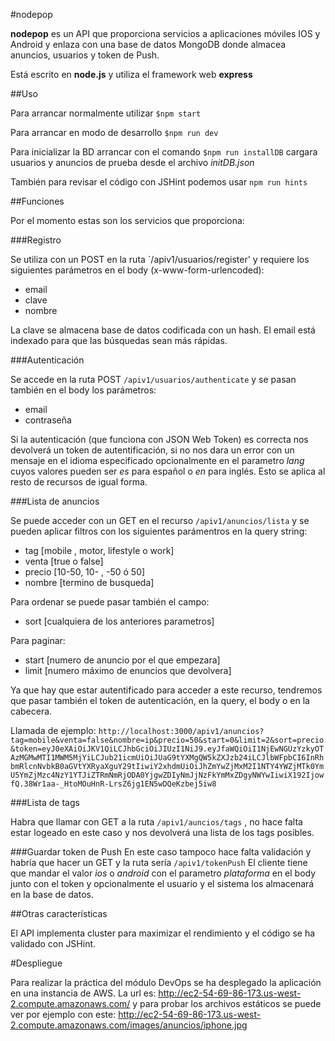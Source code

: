 #nodepop

**nodepop** es un API que proporciona servicios a aplicaciones móviles IOS y Android y enlaza con una base de datos MongoDB donde almacea anuncios, usuarios y token de Push.

Está escrito en **node.js** y utiliza el framework web **express**

##Uso

Para arrancar normalmente utilizar `$npm start`

Para arrancar en modo de desarrollo `$npm run dev`

Para inicializar la BD arrancar con el comando `$npm run installDB` cargara usuarios y anuncios de prueba desde el archivo *initDB.json*

También para revisar el código con JSHint podemos usar `npm run hints`


##Funciones

Por el momento estas son los servicios que proporciona:

###Registro

Se utiliza con un POST en la ruta `/apiv1/usuarios/register' y requiere los siguientes parámetros en el body (x-www-form-urlencoded):

* email
* clave
* nombre

La clave se almacena base de datos codificada con un hash. El email está indexado para que las búsquedas sean más rápidas.

###Autenticación

Se accede en la ruta POST `/apiv1/usuarios/authenticate` y se pasan también en el body los parámetros:

* email
* contraseña

Si la autenticación (que funciona con JSON Web Token) es correcta nos devolverá un token de autentificación, si no nos dara un error con un mensaje en el idioma especificado opcionalmente en el parametro *lang* cuyos valores pueden ser *es* para español o *en* para inglés. Esto se aplica al resto de recursos de igual forma.


###Lista de anuncios

Se puede acceder con un GET en el recurso `/apiv1/anuncios/lista` y se pueden aplicar filtros con los siguientes parámentros en la query string:

* tag [mobile , motor, lifestyle o work]
* venta [true o false]
* precio [10-50, 10- , -50 ó 50]
* nombre [termino de busqueda]

Para ordenar se puede pasar también el campo:

* sort [cualquiera de los anteriores parametros]

Para paginar:

* start [numero de anuncio por el que empezara]
* limit [numero máximo de enuncios que devolvera]

Ya que hay que estar autentificado para acceder a este recurso, tendremos que pasar también el token de autenticación, en la query, el body o en la cabecera.

Llamada de ejemplo: `http://localhost:3000/apiv1/anuncios?tag=mobile&venta=false&nombre=ip&precio=50&start=0&limit=2&sort=precio&token=eyJ0eXAiOiJKV1QiLCJhbGciOiJIUzI1NiJ9.eyJfaWQiOiI1NjEwNGUzYzkyOTAzMGMwMTI1MWM5MjYiLCJub21icmUiOiJUaG9tYXMgQW5kZXJzb24iLCJlbWFpbCI6InRhbmRlcnNvbkB0aGVtYXRyaXguY29tIiwiY2xhdmUiOiJhZmYwZjMxM2I1NTY4YWZjMTk0YmU5YmZjMzc4NzY1YTJiZTRmNmRjODA0YjgwZDIyNmJjNzFkYmMxZDgyNWYwIiwiX192IjowfQ.38Wr1aa-_HtoMOuHnR-LrsZ6jg1EN5wDQeKzbej5iw8`

###Lista de tags

Habra que llamar con GET a la ruta `/apiv1/auncios/tags` , no hace falta estar logeado en este caso y nos devolverá una lista de los tags posibles.

###Guardar token de Push
En este caso tampoco hace falta validación y habría que hacer un GET y la ruta sería `/apiv1/tokenPush`
El cliente tiene que mandar el valor *ios* o *android* con el parametro *plataforma* en el body junto con el token y opcionalmente el usuario y el sistema los almacenará en la base de datos.

##Otras características

El API implementa cluster para maximizar el rendimiento y el código se ha validado con JSHint.


#Despliegue

Para realizar la práctica del módulo DevOps se ha desplegado la aplicación en una instancia de AWS. La url es: http://ec2-54-69-86-173.us-west-2.compute.amazonaws.com/ y para probar los archivos estáticos se puede ver por ejemplo con este: http://ec2-54-69-86-173.us-west-2.compute.amazonaws.com/images/anuncios/iphone.jpg
